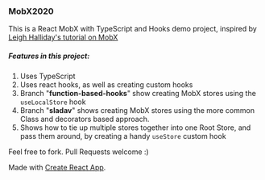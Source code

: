 ### MobX2020

This is a React MobX with TypeScript and Hooks demo project, inspired by [Leigh Halliday's tutorial on MobX](https://www.youtube.com/watch?v=pnhIJA64ByY&t=670s "Leigh Halliday's tutorial on MobX")

##### Features in this project:

1. Uses TypeScript
2. Uses react hooks, as well as creating custom hooks
3. Branch "**function-based-hooks**" show creating MobX stores using the `useLocalStore` hook
4. Branch "**sladav**" shows creating MobX stores using the more common Class and decorators based approach.
5. Shows how to tie up multiple stores together into one Root Store, and pass them around, by creating a handy `useStore` custom hook

Feel free to fork. Pull Requests welcome :)

Made with [Create React App](https://github.com/facebook/create-react-app).
